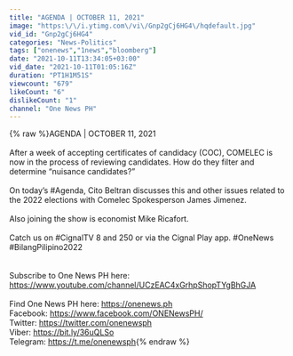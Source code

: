 ```yaml
---
title: "AGENDA | OCTOBER 11, 2021"
image: "https:\/\/i.ytimg.com\/vi\/Gnp2gCj6HG4\/hqdefault.jpg"
vid_id: "Gnp2gCj6HG4"
categories: "News-Politics"
tags: ["onenews","1news","bloomberg"]
date: "2021-10-11T13:34:05+03:00"
vid_date: "2021-10-11T01:05:16Z"
duration: "PT1H1M51S"
viewcount: "679"
likeCount: "6"
dislikeCount: "1"
channel: "One News PH"
---
```

{% raw %}AGENDA | OCTOBER 11, 2021<br /><br />After a week of accepting certificates of candidacy (COC), COMELEC is now in the process of reviewing candidates. How do they filter and determine “nuisance candidates?” <br /><br />On today’s #Agenda, Cito Beltran discusses this and other issues related to the 2022 elections with Comelec Spokesperson James Jimenez.<br /><br />Also joining the show is economist Mike Ricafort.<br /><br />Catch us on #CignalTV 8 and 250 or via the Cignal Play app. #OneNews #BilangPilipino2022<br /><br /><br />Subscribe to One News PH here:<br /><a rel="nofollow" target="blank" href="https://www.youtube.com/channel/UCzEAC4xGrhpShopTYgBhGJA">https://www.youtube.com/channel/UCzEAC4xGrhpShopTYgBhGJA</a><br /><br />Find One News PH here: <a rel="nofollow" target="blank" href="https://onenews.ph">https://onenews.ph</a><br />Facebook: <a rel="nofollow" target="blank" href="https://www.facebook.com/ONENewsPH/">https://www.facebook.com/ONENewsPH/</a><br />Twitter: <a rel="nofollow" target="blank" href="https://twitter.com/onenewsph">https://twitter.com/onenewsph</a><br />Viber: <a rel="nofollow" target="blank" href="https://bit.ly/36uQLSo">https://bit.ly/36uQLSo</a><br />Telegram: <a rel="nofollow" target="blank" href="https://t.me/onenewsph">https://t.me/onenewsph</a>{% endraw %}

